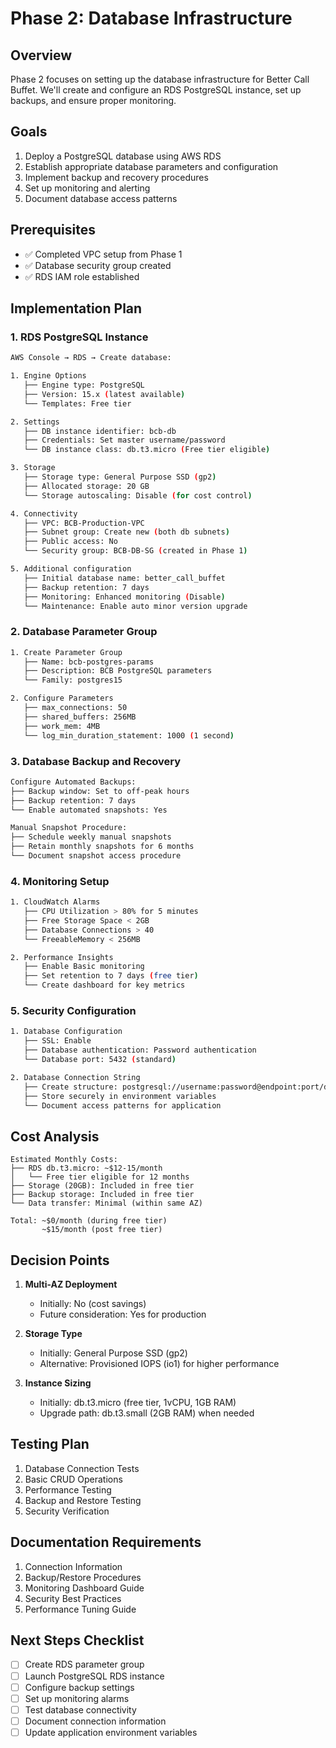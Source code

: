 # Phase 2: Database Infrastructure

## Overview

Phase 2 focuses on setting up the database infrastructure for Better Call Buffet. We'll create and configure an RDS PostgreSQL instance, set up backups, and ensure proper monitoring.

## Goals

1. Deploy a PostgreSQL database using AWS RDS
2. Establish appropriate database parameters and configuration
3. Implement backup and recovery procedures
4. Set up monitoring and alerting
5. Document database access patterns

## Prerequisites

- ✅ Completed VPC setup from Phase 1
- ✅ Database security group created
- ✅ RDS IAM role established

## Implementation Plan

### 1. RDS PostgreSQL Instance

```bash
AWS Console → RDS → Create database:

1. Engine Options
   ├── Engine type: PostgreSQL
   ├── Version: 15.x (latest available)
   └── Templates: Free tier

2. Settings
   ├── DB instance identifier: bcb-db
   ├── Credentials: Set master username/password
   └── DB instance class: db.t3.micro (Free tier eligible)

3. Storage
   ├── Storage type: General Purpose SSD (gp2)
   ├── Allocated storage: 20 GB
   └── Storage autoscaling: Disable (for cost control)

4. Connectivity
   ├── VPC: BCB-Production-VPC
   ├── Subnet group: Create new (both db subnets)
   ├── Public access: No
   └── Security group: BCB-DB-SG (created in Phase 1)

5. Additional configuration
   ├── Initial database name: better_call_buffet
   ├── Backup retention: 7 days
   ├── Monitoring: Enhanced monitoring (Disable)
   └── Maintenance: Enable auto minor version upgrade
```

### 2. Database Parameter Group

```bash
1. Create Parameter Group
   ├── Name: bcb-postgres-params
   ├── Description: BCB PostgreSQL parameters
   └── Family: postgres15

2. Configure Parameters
   ├── max_connections: 50
   ├── shared_buffers: 256MB
   ├── work_mem: 4MB
   └── log_min_duration_statement: 1000 (1 second)
```

### 3. Database Backup and Recovery

```bash
Configure Automated Backups:
├── Backup window: Set to off-peak hours
├── Backup retention: 7 days
└── Enable automated snapshots: Yes

Manual Snapshot Procedure:
├── Schedule weekly manual snapshots
├── Retain monthly snapshots for 6 months
└── Document snapshot access procedure
```

### 4. Monitoring Setup

```bash
1. CloudWatch Alarms
   ├── CPU Utilization > 80% for 5 minutes
   ├── Free Storage Space < 2GB
   ├── Database Connections > 40
   └── FreeableMemory < 256MB

2. Performance Insights
   ├── Enable Basic monitoring
   ├── Set retention to 7 days (free tier)
   └── Create dashboard for key metrics
```

### 5. Security Configuration

```bash
1. Database Configuration
   ├── SSL: Enable
   ├── Database authentication: Password authentication
   └── Database port: 5432 (standard)

2. Database Connection String
   ├── Create structure: postgresql://username:password@endpoint:port/dbname
   ├── Store securely in environment variables
   └── Document access patterns for application
```

## Cost Analysis

```
Estimated Monthly Costs:
├── RDS db.t3.micro: ~$12-15/month
│   └── Free tier eligible for 12 months
├── Storage (20GB): Included in free tier
├── Backup storage: Included in free tier
└── Data transfer: Minimal (within same AZ)

Total: ~$0/month (during free tier)
       ~$15/month (post free tier)
```

## Decision Points

1. **Multi-AZ Deployment**
   - Initially: No (cost savings)
   - Future consideration: Yes for production

2. **Storage Type**
   - Initially: General Purpose SSD (gp2)
   - Alternative: Provisioned IOPS (io1) for higher performance

3. **Instance Sizing**
   - Initially: db.t3.micro (free tier, 1vCPU, 1GB RAM)
   - Upgrade path: db.t3.small (2GB RAM) when needed

## Testing Plan

1. Database Connection Tests
2. Basic CRUD Operations
3. Performance Testing
4. Backup and Restore Testing
5. Security Verification

## Documentation Requirements

1. Connection Information
2. Backup/Restore Procedures
3. Monitoring Dashboard Guide
4. Security Best Practices
5. Performance Tuning Guide

## Next Steps Checklist

- [ ] Create RDS parameter group
- [ ] Launch PostgreSQL RDS instance
- [ ] Configure backup settings
- [ ] Set up monitoring alarms
- [ ] Test database connectivity
- [ ] Document connection information
- [ ] Update application environment variables 